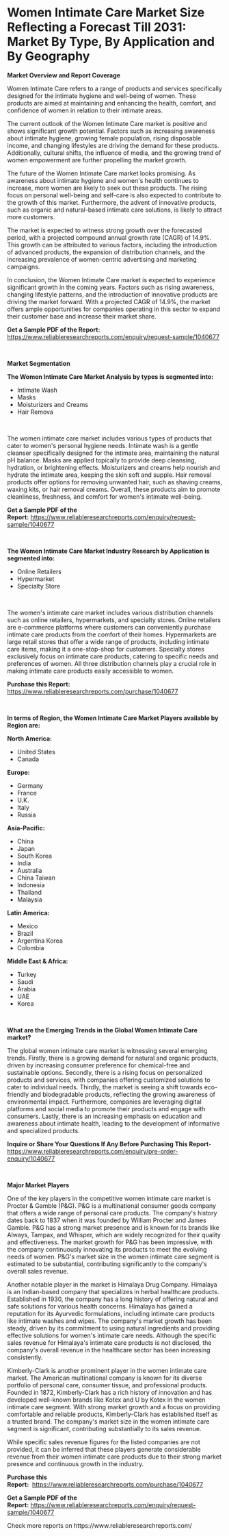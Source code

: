 <p><h1>Women Intimate Care Market Size Reflecting a Forecast Till 2031: Market By Type, By Application and By Geography</h1></p><p><strong>Market Overview and Report Coverage</strong></p>
<p><p>Women Intimate Care refers to a range of products and services specifically designed for the intimate hygiene and well-being of women. These products are aimed at maintaining and enhancing the health, comfort, and confidence of women in relation to their intimate areas.</p><p>The current outlook of the Women Intimate Care market is positive and shows significant growth potential. Factors such as increasing awareness about intimate hygiene, growing female population, rising disposable income, and changing lifestyles are driving the demand for these products. Additionally, cultural shifts, the influence of media, and the growing trend of women empowerment are further propelling the market growth.</p><p>The future of the Women Intimate Care market looks promising. As awareness about intimate hygiene and women's health continues to increase, more women are likely to seek out these products. The rising focus on personal well-being and self-care is also expected to contribute to the growth of this market. Furthermore, the advent of innovative products, such as organic and natural-based intimate care solutions, is likely to attract more customers.</p><p>The market is expected to witness strong growth over the forecasted period, with a projected compound annual growth rate (CAGR) of 14.9%. This growth can be attributed to various factors, including the introduction of advanced products, the expansion of distribution channels, and the increasing prevalence of women-centric advertising and marketing campaigns.</p><p>In conclusion, the Women Intimate Care market is expected to experience significant growth in the coming years. Factors such as rising awareness, changing lifestyle patterns, and the introduction of innovative products are driving the market forward. With a projected CAGR of 14.9%, the market offers ample opportunities for companies operating in this sector to expand their customer base and increase their market share.</p></p>
<p><strong>Get a Sample PDF of the Report:</strong> <a href="https://www.reliableresearchreports.com/enquiry/request-sample/1040677">https://www.reliableresearchreports.com/enquiry/request-sample/1040677</a></p>
<p>&nbsp;</p>
<p><strong>Market Segmentation</strong></p>
<p><strong>The Women Intimate Care Market Analysis by types is segmented into:</strong></p>
<p><ul><li>Intimate Wash</li><li>Masks</li><li>Moisturizers and Creams</li><li>Hair Remova</li></ul></p>
<p>&nbsp;</p>
<p><p>The women intimate care market includes various types of products that cater to women's personal hygiene needs. Intimate wash is a gentle cleanser specifically designed for the intimate area, maintaining the natural pH balance. Masks are applied topically to provide deep cleansing, hydration, or brightening effects. Moisturizers and creams help nourish and hydrate the intimate area, keeping the skin soft and supple. Hair removal products offer options for removing unwanted hair, such as shaving creams, waxing kits, or hair removal creams. Overall, these products aim to promote cleanliness, freshness, and comfort for women's intimate well-being.</p></p>
<p><strong>Get a Sample PDF of the Report:</strong>&nbsp;<a href="https://www.reliableresearchreports.com/enquiry/request-sample/1040677">https://www.reliableresearchreports.com/enquiry/request-sample/1040677</a></p>
<p>&nbsp;</p>
<p><strong>The Women Intimate Care Market Industry Research by Application is segmented into:</strong></p>
<p><ul><li>Online Retailers</li><li>Hypermarket</li><li>Specialty Store</li></ul></p>
<p>&nbsp;</p>
<p><p>The women's intimate care market includes various distribution channels such as online retailers, hypermarkets, and specialty stores. Online retailers are e-commerce platforms where customers can conveniently purchase intimate care products from the comfort of their homes. Hypermarkets are large retail stores that offer a wide range of products, including intimate care items, making it a one-stop-shop for customers. Specialty stores exclusively focus on intimate care products, catering to specific needs and preferences of women. All three distribution channels play a crucial role in making intimate care products easily accessible to women.</p></p>
<p><strong>Purchase this Report:</strong>&nbsp; <a href="https://www.reliableresearchreports.com/purchase/1040677">https://www.reliableresearchreports.com/purchase/1040677</a></p>
<p>&nbsp;</p>
<p><strong>In terms of Region, the Women Intimate Care Market Players available by Region are:</strong></p>
<p>
    <p> <strong> North America: </strong>
        <ul>
            <li>United States</li>
            <li>Canada</li>
        </ul>
        </p> 
    <p> <strong> Europe: </strong>
        <ul>
            <li>Germany</li>
            <li>France</li>
            <li>U.K.</li>
            <li>Italy</li>
            <li>Russia</li>
        </ul>
        </p> 
    <p> <strong> Asia-Pacific: </strong>
        <ul>
            <li>China</li>
            <li>Japan</li>
            <li>South Korea</li>
            <li>India</li>
            <li>Australia</li>
            <li>China Taiwan</li>
            <li>Indonesia</li>
            <li>Thailand</li>
            <li>Malaysia</li>
        </ul>
        </p> 
    <p> <strong> Latin America: </strong>
        <ul>
            <li>Mexico</li>
            <li>Brazil</li>
            <li>Argentina Korea</li>
            <li>Colombia</li>
        </ul>
        </p> 
    <p> <strong> Middle East & Africa: </strong>
        <ul>
            <li>Turkey</li>
            <li>Saudi</li>
            <li>Arabia</li>
            <li>UAE</li>
            <li>Korea</li>
        </ul>
    </p>
    </p>
<p>&nbsp;</p>
<p><strong>What are the Emerging Trends in the Global Women Intimate Care market?</strong></p>
<p><p>The global women intimate care market is witnessing several emerging trends. Firstly, there is a growing demand for natural and organic products, driven by increasing consumer preference for chemical-free and sustainable options. Secondly, there is a rising focus on personalized products and services, with companies offering customized solutions to cater to individual needs. Thirdly, the market is seeing a shift towards eco-friendly and biodegradable products, reflecting the growing awareness of environmental impact. Furthermore, companies are leveraging digital platforms and social media to promote their products and engage with consumers. Lastly, there is an increasing emphasis on education and awareness about intimate health, leading to the development of informative and specialized products.</p></p>
<p><strong>Inquire or Share Your Questions If Any Before Purchasing This Report</strong>- <a href="https://www.reliableresearchreports.com/enquiry/pre-order-enquiry/1040677">https://www.reliableresearchreports.com/enquiry/pre-order-enquiry/1040677</a></p>
<p>&nbsp;</p>
<p><strong>Major Market Players</strong></p>
<p><p>One of the key players in the competitive women intimate care market is Procter & Gamble (P&G). P&G is a multinational consumer goods company that offers a wide range of personal care products. The company's history dates back to 1837 when it was founded by William Procter and James Gamble. P&G has a strong market presence and is known for its brands like Always, Tampax, and Whisper, which are widely recognized for their quality and effectiveness. The market growth for P&G has been impressive, with the company continuously innovating its products to meet the evolving needs of women. P&G's market size in the women intimate care segment is estimated to be substantial, contributing significantly to the company's overall sales revenue.</p><p>Another notable player in the market is Himalaya Drug Company. Himalaya is an Indian-based company that specializes in herbal healthcare products. Established in 1930, the company has a long history of offering natural and safe solutions for various health concerns. Himalaya has gained a reputation for its Ayurvedic formulations, including intimate care products like intimate washes and wipes. The company's market growth has been steady, driven by its commitment to using natural ingredients and providing effective solutions for women's intimate care needs. Although the specific sales revenue for Himalaya's intimate care products is not disclosed, the company's overall revenue in the healthcare sector has been increasing consistently.</p><p>Kimberly-Clark is another prominent player in the women intimate care market. The American multinational company is known for its diverse portfolio of personal care, consumer tissue, and professional products. Founded in 1872, Kimberly-Clark has a rich history of innovation and has developed well-known brands like Kotex and U by Kotex in the women intimate care segment. With strong market growth and a focus on providing comfortable and reliable products, Kimberly-Clark has established itself as a trusted brand. The company's market size in the women intimate care segment is significant, contributing substantially to its sales revenue.</p><p>While specific sales revenue figures for the listed companies are not provided, it can be inferred that these players generate considerable revenue from their women intimate care products due to their strong market presence and continuous growth in the industry.</p></p>
<p><strong>Purchase this Report:</strong>&nbsp;&nbsp;<a href="https://www.reliableresearchreports.com/purchase/1040677">https://www.reliableresearchreports.com/purchase/1040677</a></p>
<p></p>
<p><strong>Get a Sample PDF of the Report:</strong>&nbsp;<a href="https://www.reliableresearchreports.com/enquiry/request-sample/1040677">https://www.reliableresearchreports.com/enquiry/request-sample/1040677</a></p>
<p>Check more reports on https://www.reliableresearchreports.com/</p>